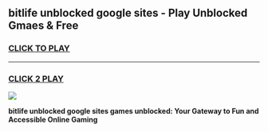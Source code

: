 
## bitlife unblocked google sites - Play Unblocked Gmaes & Free
<h3>
<a href="https://news.freeplayer.one?title=bitlife_unblocked_google_sites&ref=16F">CLICK TO PLAY</a></h3>
<hr>

<h3>
<a href="https://news.freeplayer.one?title=bitlife_unblocked_google_sites&ref=16F">CLICK 2 PLAY</a>
  
</h3>

<a href="https://news.freeplayer.one?title=bitlife_unblocked_google_sites&ref=16F/"><img src="https://clearcache.store/games.png"></a>


**bitlife unblocked google sites games unblocked: Your Gateway to Fun and Accessible Online Gaming**
